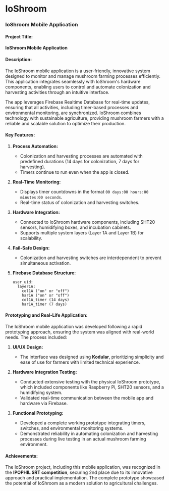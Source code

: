 # IoShroom
### IoShroom Mobile Application

#### **Project Title:**  
**IoShroom Mobile Application**

#### **Description:**  
The IoShroom mobile application is a user-friendly, innovative system designed to monitor and manage mushroom farming processes efficiently. This application integrates seamlessly with IoShroom's hardware components, enabling users to control and automate colonization and harvesting activities through an intuitive interface.

The app leverages Firebase Realtime Database for real-time updates, ensuring that all activities, including timer-based processes and environmental monitoring, are synchronized. IoShroom combines technology with sustainable agriculture, providing mushroom farmers with a reliable and scalable solution to optimize their production.

#### **Key Features:**  
1. **Process Automation:**  
   - Colonization and harvesting processes are automated with predefined durations (14 days for colonization, 7 days for harvesting).  
   - Timers continue to run even when the app is closed.

2. **Real-Time Monitoring:**  
   - Displays timer countdowns in the format `00 days:00 hours:00 minutes:00 seconds`.  
   - Real-time status of colonization and harvesting switches.  

3. **Hardware Integration:**  
   - Connected to IoShroom hardware components, including SHT20 sensors, humidifying boxes, and incubation cabinets.  
   - Supports multiple system layers (Layer 1A and Layer 1B) for scalability.  

4. **Fail-Safe Design:**  
   - Colonization and harvesting switches are interdependent to prevent simultaneous activation.  

5. **Firebase Database Structure:**  
   ```plaintext
   user_uid:
     layer1A:
       col1A ("on" or "off")
       har1A ("on" or "off")
       col1A_timer (14 days)
       har1A_timer (7 days)
   ```

#### **Prototyping and Real-Life Application:**  
The IoShroom mobile application was developed following a rapid prototyping approach, ensuring the system was aligned with real-world needs. The process included:  
1. **UI/UX Design:**  
   - The interface was designed using **Kodular**, prioritizing simplicity and ease of use for farmers with limited technical experience.  

2. **Hardware Integration Testing:**  
   - Conducted extensive testing with the physical IoShroom prototype, which included components like Raspberry Pi, SHT20 sensors, and a humidifying system.  
   - Validated real-time communication between the mobile app and hardware via Firebase.

3. **Functional Prototyping:**  
   - Developed a complete working prototype integrating timers, switches, and environmental monitoring systems.  
   - Demonstrated reliability in automating colonization and harvesting processes during live testing in an actual mushroom farming environment.

#### **Achievements:**  
The IoShroom project, including this mobile application, was recognized in the **IPOPHIL SRT competition**, securing 2nd place due to its innovative approach and practical implementation. The complete prototype showcased the potential of IoShroom as a modern solution to agricultural challenges.

